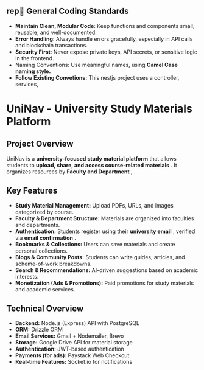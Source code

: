 ## **rep🌟 General Coding Standards**

- **Maintain Clean, Modular Code**: Keep functions and components small, reusable, and well-documented.
- **Error Handling**: Always handle errors gracefully, especially in API calls and blockchain transactions.
- **Security First**: Never expose private keys, API secrets, or sensitive logic in the frontend.
- Naming Conventions: Use meaningful names, using **Camel Case naming style.**
- **Follow Existing Convetions:** This nestjs project uses a controller, services,

# **UniNav - University Study Materials Platform**

## **Project Overview**

UniNav is a **university-focused study material platform** that allows students to **upload, share, and access course-related materials** . It organizes resources by **Faculty and Department** , .

## **Key Features**

- **Study Material Management:** Upload PDFs, URLs, and images categorized by course.
- **Faculty & Department Structure:** Materials are organized into faculties and departments.
- **Authentication:** Students register using their **university email** , verified via **email confirmation** .
- **Bookmarks & Collections:** Users can save materials and create personal collections.
- **Blogs & Community Posts:** Students can write guides, articles, and scheme-of-work breakdowns.
- **Search & Recommendations:** AI-driven suggestions based on academic interests.
- **Monetization (Ads & Promotions):** Paid promotions for study materials and academic services.

## **Technical Overview**

- **Backend:** Node.js (Express) API with PostgreSQL
- **ORM:** Drizzle ORM
- **Email Services:** Gmail + Nodemailer, Brevo
- **Storage:** Google Drive API for material storage
- **Authentication:** JWT-based authentication
- **Payments (for ads):** Paystack Web Checkout
- **Real-time Features:** Socket.io for notifications
